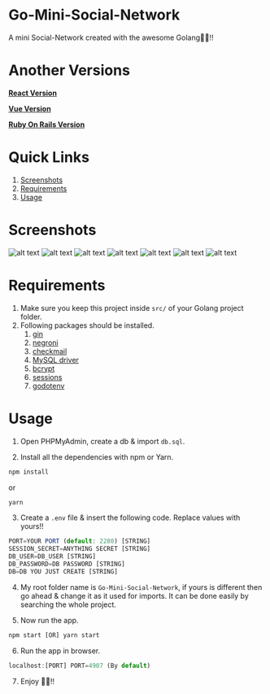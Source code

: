 # Go-Mini-Social-Network
A mini Social-Network created with the awesome Golang💖💖!!

# Another Versions
**[React Version](https://github.com/yTakkar/React-Mini-Social-Network)**

**[Vue Version](https://github.com/yTakkar/Vue-Mini-Social-Network)**

**[Ruby On Rails Version](https://github.com/yTakkar/Rails-Mini-Social-Network)**

# Quick Links
1. [Screenshots](#screenshots)
2. [Requirements](#requirements)
3. [Usage](#usage)

# Screenshots
![alt text](https://raw.githubusercontent.com/yTakkar/Go-Mini-Social-Network/master/screenshots/Snap%202017-09-26%20at%2001.11.55.png)
![alt text](https://raw.githubusercontent.com/yTakkar/Go-Mini-Social-Network/master/screenshots/Snap%202017-09-26%20at%2001.12.18.png)
![alt text](https://raw.githubusercontent.com/yTakkar/Go-Mini-Social-Network/master/screenshots/Snap%202017-09-26%20at%2013.11.39.png)
![alt text](https://raw.githubusercontent.com/yTakkar/Go-Mini-Social-Network/master/screenshots/Snap%202017-09-26%20at%2001.13.22.png)
![alt text](https://raw.githubusercontent.com/yTakkar/Go-Mini-Social-Network/master/screenshots/Snap%202017-09-26%20at%2001.12.03.png)
![alt text](https://raw.githubusercontent.com/yTakkar/Go-Mini-Social-Network/master/screenshots/Snap%202017-09-26%20at%2001.13.07.png)
![alt text](https://raw.githubusercontent.com/yTakkar/Go-Mini-Social-Network/master/screenshots/Snap%202017-09-26%20at%2001.13.29.png)

# Requirements
1. Make sure you keep this project inside `src/` of your Golang project folder.
2. Following packages should be installed.
    1. [gin](https://github.com/gin-gonic/gin/)
    2. [negroni](https://github.com/urfave/negroni)
    3. [checkmail](https://github.com/badoux/checkmail)
    4. [MySQL driver](https://github.com/go-sql-driver/mysql)
    5. [bcrypt](https://golang.org/x/crypto/bcrypt)
    6. [sessions](https://github.com/gorilla/sessions)
    7. [godotenv](https://github.com/joho/godotenv)

# Usage

1. Open PHPMyAdmin, create a db & import `db.sql`.

2. Install all the dependencies with npm or Yarn.
```javascript
npm install
```
or
```javascript
yarn
```

3. Create a `.env` file & insert the following code. Replace values with yours!!
```javascript
PORT=YOUR PORT (default: 2280) [STRING]
SESSION_SECRET=ANYTHING SECRET [STRING]
DB_USER=DB_USER [STRING]
DB_PASSWORD=DB PASSWORD [STRING]
DB=DB YOU JUST CREATE [STRING]
```

4. My root folder name is `Go-Mini-Social-Network`, if yours is different then go ahead & change it as it used for imports. It can be done easily by searching the whole project.

5. Now run the app.
```javascript
npm start [OR] yarn start
```

6. Run the app in browser.
```javascript
localhost:[PORT] PORT=4907 (By default)
```

7. Enjoy 💖💖!!
